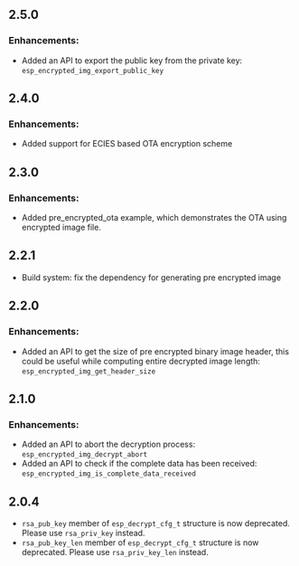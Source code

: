 ## 2.5.0

### Enhancements:
- Added an API to export the public key from the private key: `esp_encrypted_img_export_public_key`

## 2.4.0

### Enhancements:
- Added support for ECIES based OTA encryption scheme

## 2.3.0

### Enhancements:
- Added pre_encrypted_ota example, which demonstrates the OTA using encrypted image file.

## 2.2.1

- Build system: fix the dependency for generating pre encrypted image

## 2.2.0

### Enhancements:
- Added an API to get the size of pre encrypted binary image header, this could be useful while computing entire decrypted image length: `esp_encrypted_img_get_header_size`

## 2.1.0

### Enhancements:
- Added an API to abort the decryption process: `esp_encrypted_img_decrypt_abort`
- Added an API to check if the complete data has been received: `esp_encrypted_img_is_complete_data_received`

## 2.0.4

- `rsa_pub_key` member of `esp_decrypt_cfg_t` structure is now deprecated. Please use `rsa_priv_key` instead. 
- `rsa_pub_key_len` member of `esp_decrypt_cfg_t` structure is now deprecated. Please use `rsa_priv_key_len` instead. 
